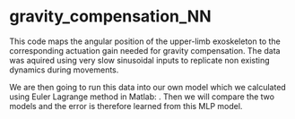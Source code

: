 # gravity_compensation_NN
This code maps the angular position of the upper-limb exoskeleton to the corresponding actuation gain needed for gravity compensation. The data was aquired using very slow sinusoidal inputs to replicate non existing dynamics during movements.

We are then going to run this data into our own model which we calculated using Euler Lagrange method in Matlab: . Then we will compare the two models and the error is therefore learned from this MLP model. 
